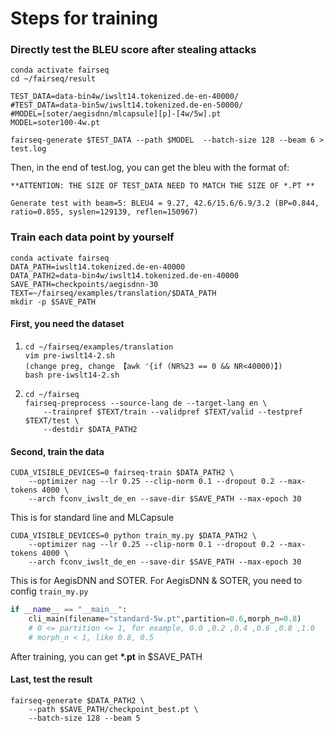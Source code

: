 # Steps for training

### Directly test the BLEU score after stealing attacks

```shell
conda activate fairseq
cd ~/fairseq/result

TEST_DATA=data-bin4w/iwslt14.tokenized.de-en-40000/
#TEST_DATA=data-bin5w/iwslt14.tokenized.de-en-50000/
#MODEL=[soter/aegisdnn/mlcapsule][p]-[4w/5w].pt
MODEL=soter100-4w.pt

fairseq-generate $TEST_DATA --path $MODEL  --batch-size 128 --beam 6 > test.log
```

Then, in the end of test.log, you can get the bleu with the format of:

```log
**ATTENTION: THE SIZE OF TEST_DATA NEED TO MATCH THE SIZE OF *.PT **

Generate test with beam=5: BLEU4 = 9.27, 42.6/15.6/6.9/3.2 (BP=0.844, ratio=0.855, syslen=129139, reflen=150967)
```



### Train each data point by yourself

```shell
conda activate fairseq
DATA_PATH=iwslt14.tokenized.de-en-40000
DATA_PATH2=data-bin4w/iwslt14.tokenized.de-en-40000
SAVE_PATH=checkpoints/aegisdnn-30
TEXT=~/fairseq/examples/translation/$DATA_PATH
mkdir -p $SAVE_PATH
```



#### First, you need the dataset

1. ```shell
   cd ~/fairseq/examples/translation
   vim pre-iwslt14-2.sh
   (change preg, change 【awk '{if (NR%23 == 0 && NR<40000)】)
   bash pre-iwslt14-2.sh
   ```

2. ```shell
   cd ~/fairseq
   fairseq-preprocess --source-lang de --target-lang en \
       --trainpref $TEXT/train --validpref $TEXT/valid --testpref $TEXT/test \
       --destdir $DATA_PATH2
   ```



#### Second, train the data

```shell
CUDA_VISIBLE_DEVICES=0 fairseq-train $DATA_PATH2 \
    --optimizer nag --lr 0.25 --clip-norm 0.1 --dropout 0.2 --max-tokens 4000 \
    --arch fconv_iwslt_de_en --save-dir $SAVE_PATH --max-epoch 30
```

This is for standard line and MLCapsule

```shell
CUDA_VISIBLE_DEVICES=0 python train_my.py $DATA_PATH2 \
    --optimizer nag --lr 0.25 --clip-norm 0.1 --dropout 0.2 --max-tokens 4000 \
    --arch fconv_iwslt_de_en --save-dir $SAVE_PATH --max-epoch 30
```

This is for AegisDNN and SOTER. For AegisDNN & SOTER, you need to config ``train_my.py``

```python
if __name__ == "__main__":
    cli_main(filename="standard-5w.pt",partition=0.6,morph_n=0.8)
    # 0 <= partition <= 1, for example, 0.0 ,0.2 ,0.4 ,0.6 ,0.8 ,1.0
    # morph_n < 1, like 0.8, 0.5
```

After training, you can get  **\*.pt** in $SAVE_PATH

#### Last, test the result

```shell
fairseq-generate $DATA_PATH2 \
    --path $SAVE_PATH/checkpoint_best.pt \
    --batch-size 128 --beam 5
```





